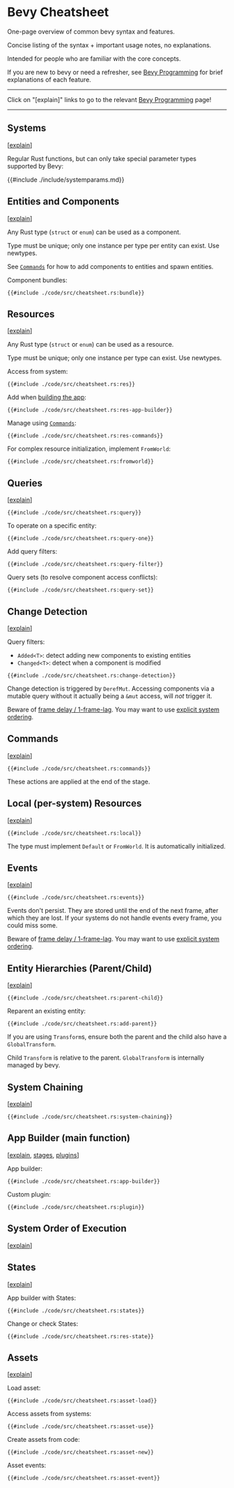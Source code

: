 # Bevy Cheatsheet

One-page overview of common bevy syntax and features.

Concise listing of the syntax + important usage notes, no explanations.

Intended for people who are familiar with the core concepts.

If you are new to bevy or need a refresher, see
[Bevy Programming](./programming/_index.md)
for brief explanations of each feature.

---

Click on "[explain]" links to go to the relevant [Bevy Programming](./programming/_index.md) page!

---

## Systems

[[explain](./programming/systems.md)]

Regular Rust functions, but can only take special parameter types supported by Bevy:

{{#include ./include/systemparams.md}}

## Entities and Components

[[explain](./programming/ec.md)]

Any Rust type (`struct` or `enum`) can be used as a component.

Type must be unique; only one instance per type per entity can exist. Use newtypes.

See [`Commands`](#commands) for how to add components to entities and spawn entities.

Component bundles:

```rust,no_run,noplayground
{{#include ./code/src/cheatsheet.rs:bundle}}
```

## Resources

[[explain](./programming/res.md)]

Any Rust type (`struct` or `enum`) can be used as a resource.

Type must be unique; only one instance per type can exist. Use newtypes.

Access from system:

```rust,no_run,noplayground
{{#include ./code/src/cheatsheet.rs:res}}
```

Add when [building the app](#app-builder-main-function):

```rust,no_run,noplayground
{{#include ./code/src/cheatsheet.rs:res-app-builder}}
```

Manage using [`Commands`](#commands):

```rust,no_run,noplayground
{{#include ./code/src/cheatsheet.rs:res-commands}}
```

For complex resource initialization, implement `FromWorld`:

```rust,no_run,noplayground
{{#include ./code/src/cheatsheet.rs:fromworld}}
```

## Queries

[[explain](./programming/queries.md)]

```rust,no_run,noplayground
{{#include ./code/src/cheatsheet.rs:query}}
```

To operate on a specific entity:

```rust,no_run,noplayground
{{#include ./code/src/cheatsheet.rs:query-one}}
```

Add query filters:

```rust,no_run,noplayground
{{#include ./code/src/cheatsheet.rs:query-filter}}
```

Query sets (to resolve component access conflicts):

```rust,no_run,noplayground
{{#include ./code/src/cheatsheet.rs:query-set}}
```

## Change Detection

[[explain](./programming/change-detection.md)]

Query filters:
 - `Added<T>`: detect adding new components to existing entities
 - `Changed<T>`: detect when a component is modified

```rust,no_run,noplayground
{{#include ./code/src/cheatsheet.rs:change-detection}}
```

Change detection is triggered by `DerefMut`. Accessing components via a mutable
query without it actually being a `&mut` access, will *not* trigger it.

Beware of [frame delay / 1-frame-lag](./pitfalls/frame-delay.md). You may want
to use [explicit system ordering](#system-order-of-execution).

## Commands

[[explain](./programming/commands.md)]

```rust,no_run,noplayground
{{#include ./code/src/cheatsheet.rs:commands}}
```

These actions are applied at the end of the stage.

## Local (per-system) Resources

[[explain](./programming/local.md)]

```rust,no_run,noplayground
{{#include ./code/src/cheatsheet.rs:local}}
```

The type must implement `Default` or `FromWorld`. It is automatically initialized.

## Events

[[explain](./programming/events.md)]

```rust,no_run,noplayground
{{#include ./code/src/cheatsheet.rs:events}}
```

Events don't persist. They are stored until the end of the next frame, after
which they are lost. If your systems do not handle events every frame, you could
miss some.

Beware of [frame delay / 1-frame-lag](./pitfalls/frame-delay.md). You may want
to use [explicit system ordering](#system-order-of-execution).

## Entity Hierarchies (Parent/Child)

[[explain](./programming/parent-child.md)]

```rust,no_run,noplayground
{{#include ./code/src/cheatsheet.rs:parent-child}}
```

Reparent an existing entity:

```rust,no_run,noplayground
{{#include ./code/src/cheatsheet.rs:add-parent}}
```

If you are using `Transform`s, ensure both the parent and the child also have a `GlobalTransform`.

Child `Transform` is relative to the parent. `GlobalTransform` is internally managed by bevy.

## System Chaining

[[explain](./programming/system-chaining.md)]

```rust,no_run,noplayground
{{#include ./code/src/cheatsheet.rs:system-chaining}}
```

## App Builder (main function)

[[explain](./programming/app-builder.md), [stages](./programming/stages.md), [plugins](./programming/plugins.md)]

App builder:

```rust,no_run,noplayground
{{#include ./code/src/cheatsheet.rs:app-builder}}
```

Custom plugin:

```rust,no_run,noplayground
{{#include ./code/src/cheatsheet.rs:plugin}}
```

## System Order of Execution

[[explain](./programming/system-order.md)]

## States

[[explain](./programming/states.md)]

App builder with States:

```rust,no_run,noplayground
{{#include ./code/src/cheatsheet.rs:states}}
```

Change or check States:

```rust,no_run,noplayground
{{#include ./code/src/cheatsheet.rs:res-state}}
```

## Assets

[[explain](./features/assets.md)]

Load asset:

```rust,no_run,noplayground
{{#include ./code/src/cheatsheet.rs:asset-load}}
```

Access assets from systems:

```rust,no_run,noplayground
{{#include ./code/src/cheatsheet.rs:asset-use}}
```

Create assets from code:

```rust,no_run,noplayground
{{#include ./code/src/cheatsheet.rs:asset-new}}
```

Asset events:

```rust,no_run,noplayground
{{#include ./code/src/cheatsheet.rs:asset-event}}
```
